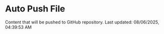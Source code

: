 # Auto Push File

Content that will be pushed to GitHub repository.
Last updated: 08/06/2025, 04:39:53 AM